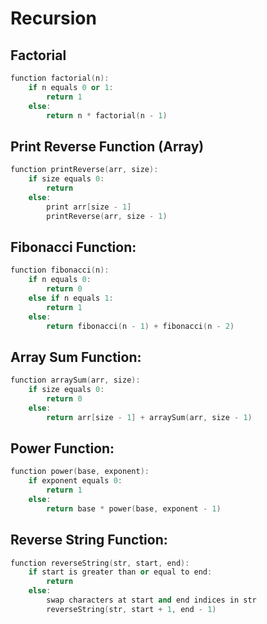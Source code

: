 # Recursion

## Factorial
```c++
function factorial(n):
    if n equals 0 or 1:
        return 1
    else:
        return n * factorial(n - 1)
```

## Print Reverse Function (Array)
```c++
function printReverse(arr, size):
    if size equals 0:
        return
    else:
        print arr[size - 1]
        printReverse(arr, size - 1)
```

## Fibonacci Function:
```c++
function fibonacci(n):
    if n equals 0:
        return 0
    else if n equals 1:
        return 1
    else:
        return fibonacci(n - 1) + fibonacci(n - 2)
```

## Array Sum Function:
```c++
function arraySum(arr, size):
    if size equals 0:
        return 0
    else:
        return arr[size - 1] + arraySum(arr, size - 1)
```

## Power Function:
```c++
function power(base, exponent):
    if exponent equals 0:
        return 1
    else:
        return base * power(base, exponent - 1)
```

## Reverse String Function:
```c++
function reverseString(str, start, end):
    if start is greater than or equal to end:
        return
    else:
        swap characters at start and end indices in str
        reverseString(str, start + 1, end - 1)
```
